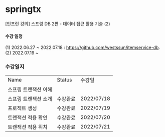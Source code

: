 # springtx
[인프런 강의] 스프링 DB 2편 - 데이터 접근 활용 기술 (2)

#### 수강 일정
(1) 2022.06.27 ~ 2022.07.18 : https://github.com/westssun/itemservice-db.  
(2) 2022.07.19 ~

### 수강일지
| | | |
|-|-|-|
|Name|Status|수강일|
|스프링 트랜잭션 이해| | |
|스프링 트랜잭션 소개|수강완료|2022/07/18|
|프로젝트 생성|수강완료|2022/07/19|
|트랜잭션 적용 확인|수강완료|2022/07/20|
|트랜잭션 적용 위치|수강완료|2022/07/21|
